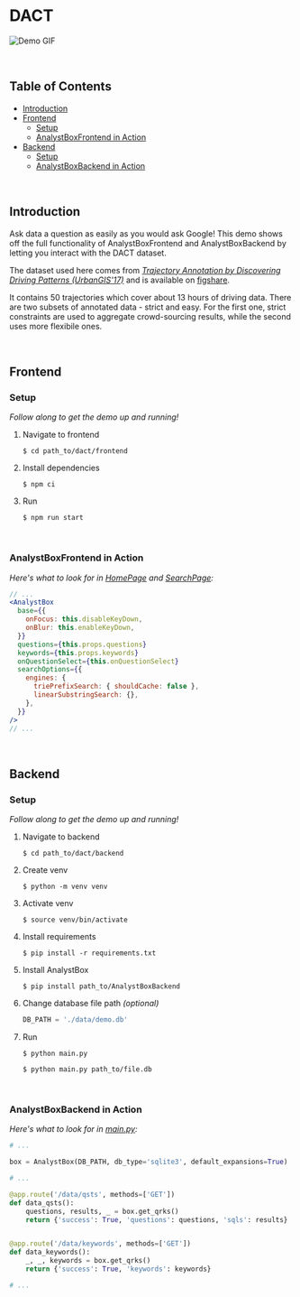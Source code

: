# DACT

![Demo GIF](../../other/DACTDemo.gif)

<br/>

## Table of Contents

- [Introduction](#introduction)
- [Frontend](#frontend)
  - [Setup](#frontend-setup)
  - [AnalystBoxFrontend in Action](#analystboxfrontend-in-action)
- [Backend](#backend)
  - [Setup](#backend-setup)
  - [AnalystBoxBackend in Action](#analystboxbackend-in-action)

<br/>

## Introduction

Ask data a question as easily as you would ask Google! This demo shows off the full functionality of AnalystBoxFrontend and AnalystBoxBackend by letting you interact with the DACT dataset.

The dataset used here comes from [_Trajectory Annotation by Discovering Driving Patterns (UrbanGIS'17)_](https://dl.acm.org/citation.cfm?doid=3152178.3152184) and is available on [figshare](https://figshare.com/articles/dact_dataset_of_annotated_car_trajectories/5005289).

It contains 50 trajectories which cover about 13 hours of driving data. There are two subsets of annotated data - strict and easy. For the first one, strict constraints are used to aggregate crowd-sourcing results, while the second uses more flexibile ones.

<br/>

## Frontend

### <a name="frontend-setup"></a>Setup

_Follow along to get the demo up and running!_

1. Navigate to frontend

   ```shell
   $ cd path_to/dact/frontend
   ```

2. Install dependencies

   ```shell
   $ npm ci
   ```

3. Run
   ```shell
   $ npm run start
   ```

<br/>

### AnalystBoxFrontend in Action

_Here's what to look for in [HomePage](frontend/src/pages/HomePage.js#L91-L102) and [SearchPage](frontend/src/pages/SearchPage.js#L86-L97):_

```jsx
// ...
<AnalystBox
  base={{
    onFocus: this.disableKeyDown,
    onBlur: this.enableKeyDown,
  }}
  questions={this.props.questions}
  keywords={this.props.keywords}
  onQuestionSelect={this.onQuestionSelect}
  searchOptions={{
    engines: {
      triePrefixSearch: { shouldCache: false },
      linearSubstringSearch: {},
    },
  }}
/>
// ...
```

<br/>

## Backend

### <a name="backend-setup"></a>Setup

_Follow along to get the demo up and running!_

1. Navigate to backend

   ```shell
   $ cd path_to/dact/backend
   ```

2. Create venv

   ```shell
   $ python -m venv venv
   ```

3. Activate venv

   ```shell
   $ source venv/bin/activate
   ```

4. Install requirements

   ```shell
   $ pip install -r requirements.txt
   ```

5. Install AnalystBox

   ```shell
   $ pip install path_to/AnalystBoxBackend
   ```

6. Change database file path _(optional)_

   ```python
   DB_PATH = './data/demo.db'
   ```

7. Run

   ```shell
   $ python main.py

   $ python main.py path_to/file.db
   ```

<br/>

### AnalystBoxBackend in Action

_Here's what to look for in [main.py](backend/main.py#L17):_

```python
# ...

box = AnalystBox(DB_PATH, db_type='sqlite3', default_expansions=True)

# ...

@app.route('/data/qsts', methods=['GET'])
def data_qsts():
    questions, results, _ = box.get_qrks()
    return {'success': True, 'questions': questions, 'sqls': results}


@app.route('/data/keywords', methods=['GET'])
def data_keywords():
    _, _, keywords = box.get_qrks()
    return {'success': True, 'keywords': keywords}

# ...
```
